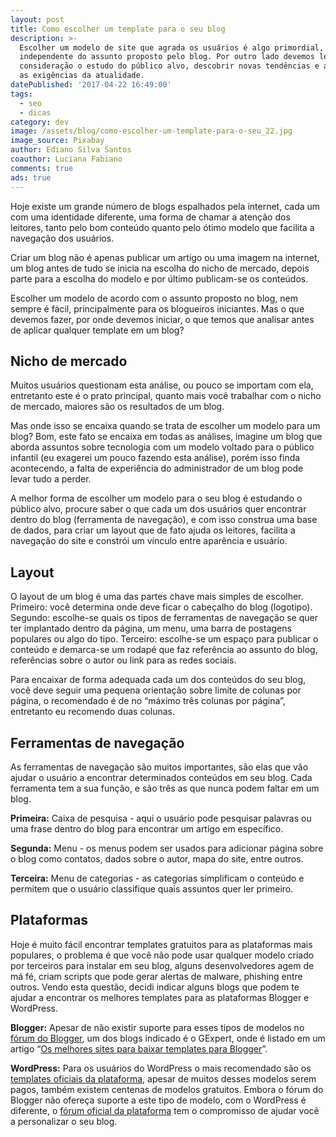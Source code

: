 ```yaml
---
layout: post
title: Como escolher um template para o seu blog
description: >-
  Escolher um modelo de site que agrada os usuários é algo primordial,
  independente do assunto proposto pelo blog. Por outro lado devemos levar em
  consideração o estudo do público alvo, descobrir novas tendências e acompanhar
  as exigências da atualidade.
datePublished: '2017-04-22 16:49:00'
tags:
  - seo
  - dicas
category: dev
image: /assets/blog/como-escolher-um-template-para-o-seu_22.jpg
image_source: Pixabay
author: Ediano Silva Santos
coauthor: Luciana Fabiano
comments: true
ads: true
---
```

Hoje existe um grande número de blogs espalhados pela internet, cada um com uma identidade diferente, uma forma de chamar a atenção dos leitores, tanto pelo bom conteúdo quanto pelo ótimo modelo que facilita a navegação dos usuários.

Criar um blog não é apenas publicar um artigo ou uma imagem na internet, um blog antes de tudo se inicia na escolha do nicho de mercado, depois parte para a escolha do modelo e por último publicam-se os conteúdos.

Escolher um modelo de acordo com o assunto proposto no blog, nem sempre é fácil, principalmente para os blogueiros iniciantes. Mas o que devemos fazer, por onde devemos iniciar, o que temos que analisar antes de aplicar qualquer template em um blog?

## Nicho de mercado

Muitos usuários questionam esta análise, ou pouco se importam com ela, entretanto este é o prato principal, quanto mais você trabalhar com o nicho de mercado, maiores são os resultados de um blog.

Mas onde isso se encaixa quando se trata de escolher um modelo para um blog? Bom, este fato se encaixa em todas as análises, imagine um blog que aborda assuntos sobre tecnologia com um modelo voltado para o público infantil (eu exagerei um pouco fazendo esta análise), porém isso finda acontecendo, a falta de experiência do administrador de um blog pode levar tudo a perder.

A melhor forma de escolher um modelo para o seu blog é estudando o público alvo, procure saber o que cada um dos usuários quer encontrar dentro do blog (ferramenta de navegação), e com isso construa uma base de dados, para criar um layout que de fato ajuda os leitores, facilita a navegação do site e constrói um vínculo entre aparência e usuário.

## Layout

O layout de um blog é uma das partes chave mais simples de escolher. Primeiro: você determina onde deve ficar o cabeçalho do blog (logotipo). Segundo: escolhe-se quais os tipos de ferramentas de navegação se quer ter implantado dentro da página, um menu, uma barra de postagens populares ou algo do tipo. Terceiro: escolhe-se um espaço para publicar o conteúdo e demarca-se um rodapé que faz referência ao assunto do blog, referências sobre o autor ou link para as redes sociais.

Para encaixar de forma adequada cada um dos conteúdos do seu blog, você deve seguir uma pequena orientação sobre limite de colunas por página, o recomendado é de no “máximo três colunas por página”, entretanto eu recomendo duas colunas.

## Ferramentas de navegação

As ferramentas de navegação são muitos importantes, são elas que vão ajudar o usuário a encontrar determinados conteúdos em seu blog. Cada ferramenta tem a sua função, e são três as que nunca podem faltar em um blog.

**Primeira:** Caixa de pesquisa - aqui o usuário pode pesquisar palavras ou uma frase dentro do blog para encontrar um artigo em específico.

**Segunda:** Menu - os menus podem ser usados para adicionar página sobre o blog como contatos, dados sobre o autor, mapa do site, entre outros.

**Terceira:** Menu de categorias - as categorias simplificam o conteúdo e permitem que o usuário classifique quais assuntos quer ler primeiro.

## Plataformas

Hoje é muito fácil encontrar templates gratuitos para as plataformas mais populares, o problema é que você não pode usar qualquer modelo criado por terceiros para instalar em seu blog, alguns desenvolvedores agem de má fé, criam scripts que pode gerar alertas de malware, phishing entre outros. Vendo esta questão, decidi indicar alguns blogs que podem te ajudar a encontrar os melhores templates para as plataformas Blogger e WordPress.

**Blogger:** Apesar de não existir suporte para esses tipos de modelos no <a href="https://productforums.google.com/forum/#!forum/blogger-pt" target="_blank" rel="noopener">fórum do Blogger</a>, um dos blogs indicado é o GExpert, onde é listado em um artigo “<a href="https://www.gexpert.com.br/2014/11/melhores-sites-para-baixar-templates.html" target="_blank" rel="noopener">Os melhores sites para baixar templates para Blogger</a>”.

**WordPress:** Para os usuários do WordPress o mais recomendado são os <a href="https://wordpress.org/themes/" target="_blank" rel="noopener">templates oficiais da plataforma</a>, apesar de muitos desses modelos serem pagos, também existem centenas de modelos gratuitos. Embora o fórum do Blogger não ofereça suporte a este tipo de modelo, com o WordPress é diferente, o <a href="https://br.wordpress.org/support/" target="_blank" rel="noopener">fórum oficial da plataforma</a> tem o compromisso de ajudar você a personalizar o seu blog.
